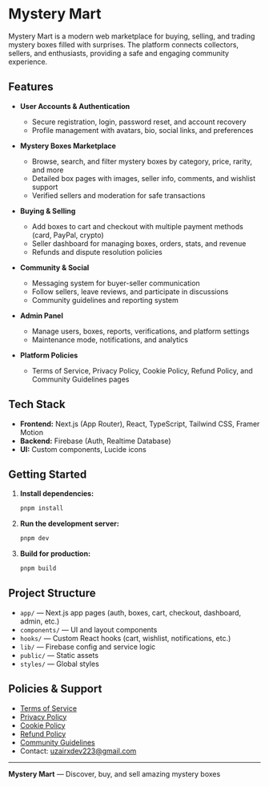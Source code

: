# Mystery Mart

Mystery Mart is a modern web marketplace for buying, selling, and trading mystery boxes filled with surprises. The platform connects collectors, sellers, and enthusiasts, providing a safe and engaging community experience.

## Features

- **User Accounts & Authentication**
  - Secure registration, login, password reset, and account recovery
  - Profile management with avatars, bio, social links, and preferences

- **Mystery Boxes Marketplace**
  - Browse, search, and filter mystery boxes by category, price, rarity, and more
  - Detailed box pages with images, seller info, comments, and wishlist support
  - Verified sellers and moderation for safe transactions

- **Buying & Selling**
  - Add boxes to cart and checkout with multiple payment methods (card, PayPal, crypto)
  - Seller dashboard for managing boxes, orders, stats, and revenue
  - Refunds and dispute resolution policies

- **Community & Social**
  - Messaging system for buyer-seller communication
  - Follow sellers, leave reviews, and participate in discussions
  - Community guidelines and reporting system

- **Admin Panel**
  - Manage users, boxes, reports, verifications, and platform settings
  - Maintenance mode, notifications, and analytics

- **Platform Policies**
  - Terms of Service, Privacy Policy, Cookie Policy, Refund Policy, and Community Guidelines pages

## Tech Stack

- **Frontend:** Next.js (App Router), React, TypeScript, Tailwind CSS, Framer Motion
- **Backend:** Firebase (Auth, Realtime Database)
- **UI:** Custom components, Lucide icons

## Getting Started

1. **Install dependencies:**
   ```sh
   pnpm install
   ```
2. **Run the development server:**
   ```sh
   pnpm dev
   ```
3. **Build for production:**
   ```sh
   pnpm build
   ```

## Project Structure

- `app/` — Next.js app pages (auth, boxes, cart, checkout, dashboard, admin, etc.)
- `components/` — UI and layout components
- `hooks/` — Custom React hooks (cart, wishlist, notifications, etc.)
- `lib/` — Firebase config and service logic
- `public/` — Static assets
- `styles/` — Global styles

## Policies & Support

- [Terms of Service](app/terms/page.tsx)
- [Privacy Policy](app/privacy/page.tsx)
- [Cookie Policy](app/cookies/page.tsx)
- [Refund Policy](app/refunds/page.tsx)
- [Community Guidelines](app/community-guidelines/page.tsx)
- Contact: uzairxdev223@gmail.com

---

**Mystery Mart** — Discover, buy, and sell amazing mystery boxes